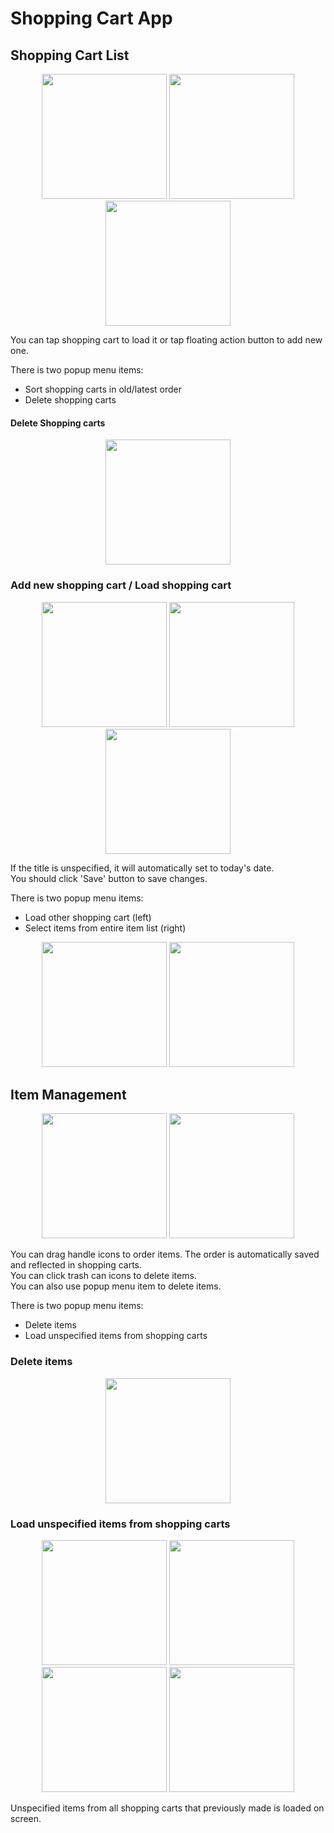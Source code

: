 # Shopping Cart App

## Shopping Cart List
<p align="center">
  <img src="./screenshot/1.png" style="width:200px;"/>
  <img src="./screenshot/14.png" style="width:200px;"/>
  <img src="./screenshot/15.png" style="width:200px;"/>
</p>

You can tap shopping cart to load it or tap floating action button to add new one.

There is two popup menu items:
- Sort shopping carts in old/latest order
- Delete shopping carts

#### Delete Shopping carts
<p align="center">
  <img src="./screenshot/16.png" style="width:200px;"/>
</p>

### Add new shopping cart / Load shopping cart
<p align="center">
  <img src="./screenshot/5.png" style="width:200px;"/>
  <img src="./screenshot/6.png" style="width:200px;"/>
  <img src="./screenshot/7.png" style="width:200px;"/>
</p>

If the title is unspecified, it will automatically set to today's date.  
You should click 'Save' button to save changes.  

There is two popup menu items:  
- Load other shopping cart (left)  
- Select items from entire item list (right)  

<p align="center">
  <img src="./screenshot/8.png" style="width:200px;"/>
  <img src="./screenshot/9.png" style="width:200px;"/>
</p>

## Item Management
<p align="center">
  <img src="./screenshot/2.png" style="width:200px;"/>
  <img src="./screenshot/3.png" style="width:200px;"/>
</p>

You can drag handle icons to order items. The order is automatically saved and reflected in shopping carts.  
You can click trash can icons to delete items.  
You can also use popup menu item to delete items.  

There is two popup menu items:
- Delete items
- Load unspecified items from shopping carts

### Delete items
<p align="center">
  <img src="./screenshot/4.png" style="width:200px;"/>
</p>

### Load unspecified items from shopping carts
<p align="center">
  <img src="./screenshot/10.png" style="width:200px;"/>
  <img src="./screenshot/11.png" style="width:200px;"/>
  <img src="./screenshot/12.png" style="width:200px;"/>
  <img src="./screenshot/13.png" style="width:200px;"/>
</p>

Unspecified items from all shopping carts that previously made is loaded on screen.  
